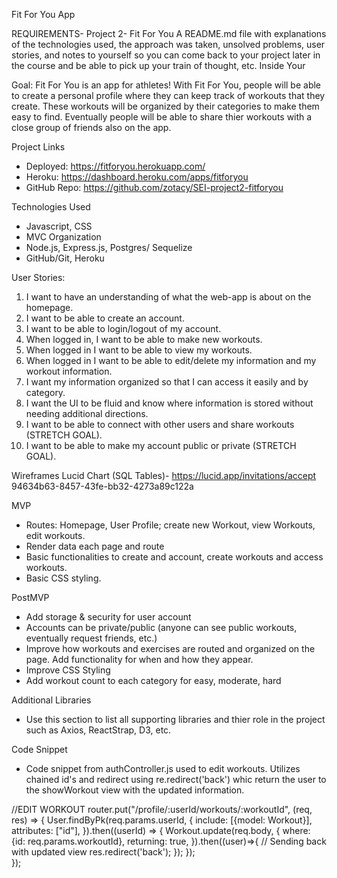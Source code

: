 Fit For You App

REQUIREMENTS- Project 2- Fit For You
A README.md file with explanations of the technologies used, the approach was taken, unsolved problems, user stories, and notes to yourself so you can come back to your project later in the course and be able to pick up your train of thought, etc. Inside Your 

Goal: Fit For You is an app for athletes! With Fit For You, people will be able to create a personal profile where they can keep track of workouts that they create. These workouts will be organized by their categories to make them easy to find. Eventually people will be able to share thier workouts with a close group of friends also on the app.

Project Links
   - Deployed: https://fitforyou.herokuapp.com/
   - Heroku: https://dashboard.heroku.com/apps/fitforyou
   - GitHub Repo: https://github.com/zotacy/SEI-project2-fitforyou

Technologies Used
- Javascript, CSS
- MVC Organization
- Node.js, Express.js, Postgres/ Sequelize
- GitHub/Git, Heroku

User Stories:
1. I want to have an understanding of what the web-app is about on the homepage.
2. I want to be able to create an account.
3. I want to be able to login/logout of my account.
4. When logged in, I want to be able to make new workouts.
5. When logged in I want to be able to view my workouts.
6. When logged in I want to be able to edit/delete my information and my workout information.
7. I want my information organized so that I can access it easily and by category.
8. I want the UI to be fluid and know where information is stored without needing additional directions.
9. I want to be able to connect with other users and share workouts (STRETCH GOAL).
10. I want to be able to make my account public or private (STRETCH GOAL).

Wireframes
   Lucid Chart (SQL Tables)- https://lucid.app/invitations/accept 94634b63-8457-43fe-bb32-4273a89c122a

MVP
   - Routes: Homepage, User Profile; create new Workout, view Workouts, edit workouts.
   - Render data each page and route
   - Basic functionalities to create and account, create workouts and access workouts.
   - Basic CSS styling.

PostMVP
   - Add storage & security for user account
   - Accounts can be private/public (anyone can see public workouts, eventually request friends, etc.)
   - Improve how workouts and exercises are routed and organized on the page. Add functionality for when and how they appear.
   - Improve CSS Styling
   - Add workout count to each category for easy, moderate, hard


Additional Libraries
   - Use this section to list all supporting libraries and thier role in the project such as Axios, ReactStrap, D3, etc.

Code Snippet
- Code snippet from authController.js used to edit workouts. Utilizes chained id's and redirect using re.redirect('back') whic return the user to the showWorkout view with the updated information.

//EDIT WORKOUT
router.put("/profile/:userId/workouts/:workoutId", (req, res) => { 
  User.findByPk(req.params.userId, {
    include: [{model: Workout}],
    attributes: ["id"],
  }).then((userId) => {
    Workout.update(req.body, { 
      where: {id: req.params.workoutId},
        returning: true,
    }).then((user)=>{
      // Sending back with updated view
        res.redirect('back');
    });
  });   
});


